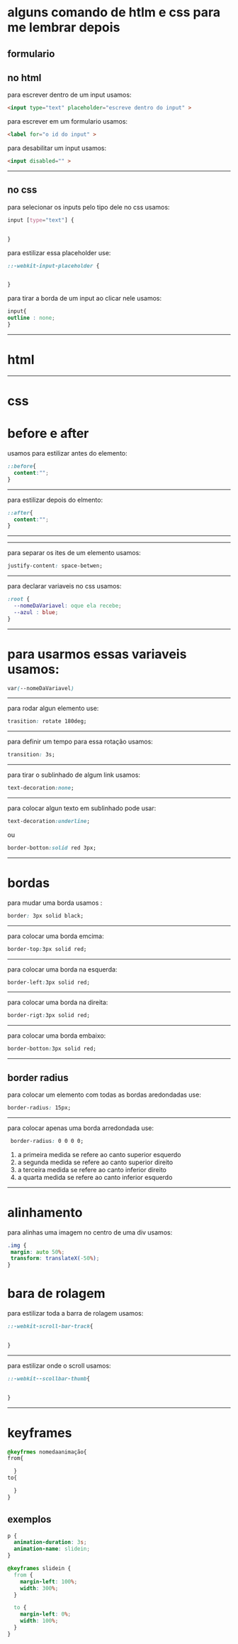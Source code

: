 # alguns comando de htlm e css para me lembrar depois
## formulario
## no html
 para escrever dentro de um input usamos:  
```` html
<input type="text" placeholder="escreve dentro do input" > 
```` 
 para escrever em um formulario usamos:  
```` html
<label for="o id do input" > 
````
 para desabilitar um input usamos:   
````html
<input disabled="" >
````
___
## no css
 para selecionar os inputs pelo tipo dele no css usamos:   
```` css
input [type="text"] {


}
```` 

 para estilizar essa placeholder use:    
```` css
::-webkit-input-placeholder { 


}
```` 
  para tirar a borda de um input ao clicar nele usamos:   
```` css
input{
outline : none;
}
```` 
___
# html
___
# css
# before e after

  usamos para estilizar antes do elemento:
````css
::before{
  content:"";
}
````
___
  para estilizar depois do elmento:
````css
::after{
  content:"";
}
````
___
___
  para separar os ites de um elemento usamos:   
```` css
justify-content: space-betwen;
```` 
___
  para declarar variaveis no css usamos:    
```` css
:root {
  --nomeDaVariavel: oque ela recebe;
  --azul : blue;
}
```` 
___
 # para usarmos essas variaveis usamos:   
```` css
var(--nomeDaVariavel)
```` 
___
  para rodar algun elemento use:   
```` css
trasition: rotate 180deg;
````
___
  para definir um tempo para essa rotação usamos:   
```` css
transition: 3s;
```` 
___
  para tirar o sublinhado de algum link usamos:   
````css
text-decoration:none;
````
___
  para colocar algun texto em sublinhado pode usar:
````css
text-decoration:underline;
````

  ou 
````css
border-botton:solid red 3px;
````
___
# bordas
  para mudar uma borda usamos :    
```` css
border: 3px solid black;
```` 
___
  para colocar uma borda emcima:
````css
border-top:3px solid red;
````
___
  para colocar uma borda na esquerda:
````css
border-left:3px solid red;
````
___
  para colocar uma borda na direita:
````css
border-rigt:3px solid red;
````
___
  para colocar uma borda embaixo:
````css
border-botton:3px solid red;
````
___
## border radius
  para colocar um elemento com todas as bordas aredondadas use:
````css
border-radius: 15px;
````
___
  para colocar apenas uma borda arredondada use:
````css
 border-radius: 0 0 0 0;
 ````
1. a primeira medida se refere ao canto superior esquerdo 
1. a segunda medida se refere ao canto superior direito
1. a terceira medida se refere ao canto inferior direito
1. a quarta medida se refere ao canto inferior esquerdo
___
# alinhamento
 para alinhas uma imagem no centro de uma div usamos:
 ```` css
 .img {
  margin: auto 50%;
  transform: translateX(-50%);
}
 ````
# bara de rolagem
  para estilizar toda a barra de rolagem usamos:
````css
::-webkit-scroll-bar-track{


}
````
___
  para estilizar onde o scroll usamos:
````css
::-webkit--scollbar-thumb{


}
````
___
# keyframes
````css
@keyfrmes nomedaanimação{
from{

  }
to{

  }
}
````
## exemplos
````css
p {
  animation-duration: 3s;
  animation-name: slidein;
}

@keyframes slidein {
  from {
    margin-left: 100%;
    width: 300%;
  }

  to {
    margin-left: 0%;
    width: 100%;
  }
}
````
